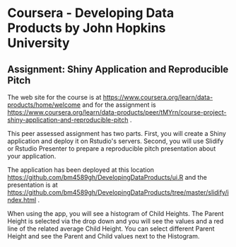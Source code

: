# Coursera - Developing Data Products by John Hopkins University
## Assignment: Shiny Application and Reproducible Pitch

The web site for the course is at https://www.coursera.org/learn/data-products/home/welcome and for the assignment is https://www.coursera.org/learn/data-products/peer/tMYrn/course-project-shiny-application-and-reproducible-pitch . 

This peer assessed assignment has two parts. 
First, you will create a Shiny application and deploy it on Rstudio's servers. 
Second, you will use Slidify or Rstudio Presenter to prepare a reproducible pitch presentation about your application.

The application has been deployed at this location https://github.com/bm4589gh/DevelopingDataProducts/ui.R and the presentation is at https://github.com/bm4589gh/DevelopingDataProducts/tree/master/slidify/index.html .

When using the app, you will see a histogram of Child Heights.  The Parent Height is selected via the drop down and you will see the values and a red line of the related average Child Height.  You can select different Parent Height and see the Parent and Child values next to the Histogram.
